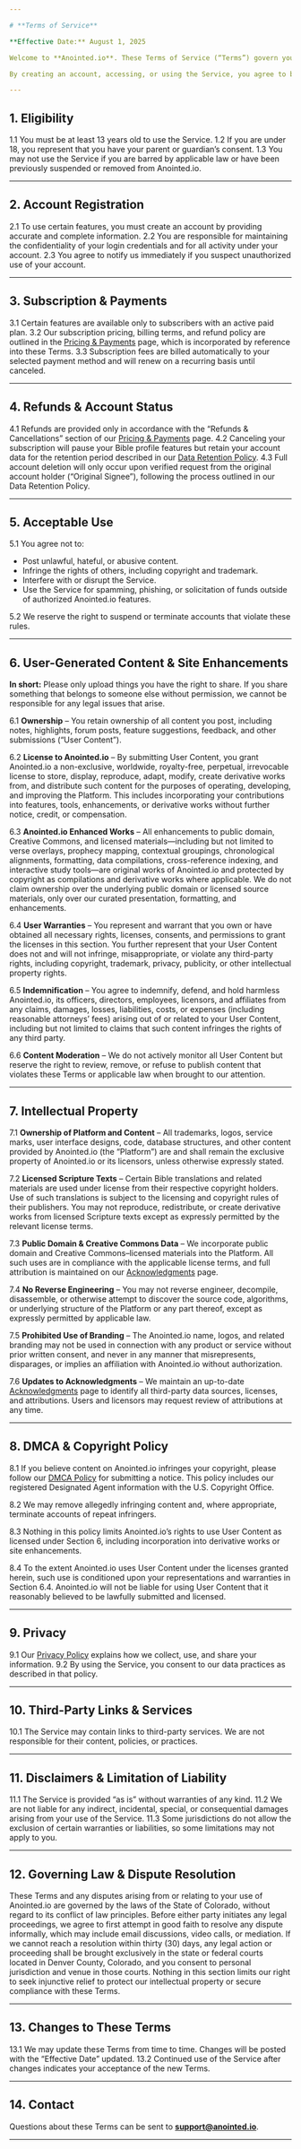 ```yaml
---

# **Terms of Service**

**Effective Date:** August 1, 2025

Welcome to **Anointed.io**. These Terms of Service (“Terms”) govern your access to and use of Anointed.io, including all features, content, tools, and services provided through our website, apps, and related platforms (collectively, the “Service”).

By creating an account, accessing, or using the Service, you agree to be bound by these Terms and our [Privacy Policy](/privacy). If you do not agree, you may not use the Service.

---
```


## **1. Eligibility**

1.1 You must be at least 13 years old to use the Service.
1.2 If you are under 18, you represent that you have your parent or guardian’s consent.
1.3 You may not use the Service if you are barred by applicable law or have been previously suspended or removed from Anointed.io.

---

## **2. Account Registration**

2.1 To use certain features, you must create an account by providing accurate and complete information.
2.2 You are responsible for maintaining the confidentiality of your login credentials and for all activity under your account.
2.3 You agree to notify us immediately if you suspect unauthorized use of your account.

---

## **3. Subscription & Payments**

3.1 Certain features are available only to subscribers with an active paid plan.
3.2 Our subscription pricing, billing terms, and refund policy are outlined in the [Pricing & Payments](/pricing) page, which is incorporated by reference into these Terms.
3.3 Subscription fees are billed automatically to your selected payment method and will renew on a recurring basis until canceled.

---

## **4. Refunds & Account Status**

4.1 Refunds are provided only in accordance with the “Refunds & Cancellations” section of our [Pricing & Payments](/pricing) page.
4.2 Canceling your subscription will pause your Bible profile features but retain your account data for the retention period described in our [Data Retention Policy](/privacy_policy).
4.3 Full account deletion will only occur upon verified request from the original account holder (“Original Signee”), following the process outlined in our Data Retention Policy.

---

## **5. Acceptable Use**

5.1 You agree not to:

* Post unlawful, hateful, or abusive content.
* Infringe the rights of others, including copyright and trademark.
* Interfere with or disrupt the Service.
* Use the Service for spamming, phishing, or solicitation of funds outside of authorized Anointed.io features.

5.2 We reserve the right to suspend or terminate accounts that violate these rules.

---

## **6. User-Generated Content & Site Enhancements**

**In short:** Please only upload things you have the right to share. If you share something that belongs to someone else without permission, we cannot be responsible for any legal issues that arise.

6.1 **Ownership** – You retain ownership of all content you post, including notes, highlights, forum posts, feature suggestions, feedback, and other submissions (“User Content”).

6.2 **License to Anointed.io** – By submitting User Content, you grant Anointed.io a non-exclusive, worldwide, royalty-free, perpetual, irrevocable license to store, display, reproduce, adapt, modify, create derivative works from, and distribute such content for the purposes of operating, developing, and improving the Platform. This includes incorporating your contributions into features, tools, enhancements, or derivative works without further notice, credit, or compensation.

6.3 **Anointed.io Enhanced Works** – All enhancements to public domain, Creative Commons, and licensed materials—including but not limited to verse overlays, prophecy mapping, contextual groupings, chronological alignments, formatting, data compilations, cross-reference indexing, and interactive study tools—are original works of Anointed.io and protected by copyright as compilations and derivative works where applicable. We do not claim ownership over the underlying public domain or licensed source materials, only over our curated presentation, formatting, and enhancements.

6.4 **User Warranties** – You represent and warrant that you own or have obtained all necessary rights, licenses, consents, and permissions to grant the licenses in this section. You further represent that your User Content does not and will not infringe, misappropriate, or violate any third-party rights, including copyright, trademark, privacy, publicity, or other intellectual property rights.

6.5 **Indemnification** – You agree to indemnify, defend, and hold harmless Anointed.io, its officers, directors, employees, licensors, and affiliates from any claims, damages, losses, liabilities, costs, or expenses (including reasonable attorneys’ fees) arising out of or related to your User Content, including but not limited to claims that such content infringes the rights of any third party.

6.6 **Content Moderation** – We do not actively monitor all User Content but reserve the right to review, remove, or refuse to publish content that violates these Terms or applicable law when brought to our attention.

---

## **7. Intellectual Property**

7.1 **Ownership of Platform and Content** – All trademarks, logos, service marks, user interface designs, code, database structures, and other content provided by Anointed.io (the “Platform”) are and shall remain the exclusive property of Anointed.io or its licensors, unless otherwise expressly stated.

7.2 **Licensed Scripture Texts** – Certain Bible translations and related materials are used under license from their respective copyright holders. Use of such translations is subject to the licensing and copyright rules of their publishers. You may not reproduce, redistribute, or create derivative works from licensed Scripture texts except as expressly permitted by the relevant license terms.

7.3 **Public Domain & Creative Commons Data** – We incorporate public domain and Creative Commons–licensed materials into the Platform. All such uses are in compliance with the applicable license terms, and full attribution is maintained on our [Acknowledgments](/acknowledgments) page.

7.4 **No Reverse Engineering** – You may not reverse engineer, decompile, disassemble, or otherwise attempt to discover the source code, algorithms, or underlying structure of the Platform or any part thereof, except as expressly permitted by applicable law.

7.5 **Prohibited Use of Branding** – The Anointed.io name, logos, and related branding may not be used in connection with any product or service without prior written consent, and never in any manner that misrepresents, disparages, or implies an affiliation with Anointed.io without authorization.

7.6 **Updates to Acknowledgments** – We maintain an up-to-date [Acknowledgments](/acknowledgments) page to identify all third-party data sources, licenses, and attributions. Users and licensors may request review of attributions at any time.

---

## **8. DMCA & Copyright Policy**

8.1 If you believe content on Anointed.io infringes your copyright, please follow our [DMCA Policy](/dmca) for submitting a notice. This policy includes our registered Designated Agent information with the U.S. Copyright Office.

8.2 We may remove allegedly infringing content and, where appropriate, terminate accounts of repeat infringers.

8.3 Nothing in this policy limits Anointed.io’s rights to use User Content as licensed under Section 6, including incorporation into derivative works or site enhancements.

8.4 To the extent Anointed.io uses User Content under the licenses granted herein, such use is conditioned upon your representations and warranties in Section 6.4. Anointed.io will not be liable for using User Content that it reasonably believed to be lawfully submitted and licensed.

---

## **9. Privacy**

9.1 Our [Privacy Policy](/privacy) explains how we collect, use, and share your information.
9.2 By using the Service, you consent to our data practices as described in that policy.

---

## **10. Third-Party Links & Services**

10.1 The Service may contain links to third-party services. We are not responsible for their content, policies, or practices.

---

## **11. Disclaimers & Limitation of Liability**

11.1 The Service is provided “as is” without warranties of any kind.
11.2 We are not liable for any indirect, incidental, special, or consequential damages arising from your use of the Service.
11.3 Some jurisdictions do not allow the exclusion of certain warranties or liabilities, so some limitations may not apply to you.

---

## **12. Governing Law & Dispute Resolution**

These Terms and any disputes arising from or relating to your use of Anointed.io are governed by the laws of the State of Colorado, without regard to its conflict of law principles.
Before either party initiates any legal proceedings, we agree to first attempt in good faith to resolve any dispute informally, which may include email discussions, video calls, or mediation.
If we cannot reach a resolution within thirty (30) days, any legal action or proceeding shall be brought exclusively in the state or federal courts located in Denver County, Colorado, and you consent to personal jurisdiction and venue in those courts.
Nothing in this section limits our right to seek injunctive relief to protect our intellectual property or secure compliance with these Terms.

---

## **13. Changes to These Terms**

13.1 We may update these Terms from time to time. Changes will be posted with the “Effective Date” updated.
13.2 Continued use of the Service after changes indicates your acceptance of the new Terms.

---

## **14. Contact**

Questions about these Terms can be sent to **[support@anointed.io](mailto:support@anointed.io)**.

---

